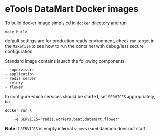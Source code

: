 eTools DataMart Docker images
=============================

To build docker image simply cd in `docker` directory and run 

    make build
    
default settings are for production ready environment, check `run` target in 
the `Makefile` to see how to run the container with debug/less secure configuration

Standard image contains launch the following components:

    - supervisord
    - application   
    - redis server
    - celery
    - flower

to configure which services should be started, set `SERVICES` appropriately, ie:


    docker run \
        ...
        -e SERVICES="redis,workers,beat,datamart,flower"
        
**Note** If `SERVICES` is empty internal `supervisord` daemon does not start. 


